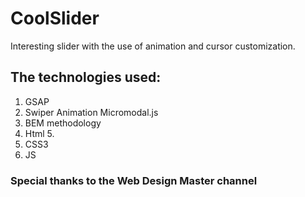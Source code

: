 # CoolSlider

Interesting slider with the use of animation and cursor customization.

## The technologies used:
1. GSAP
2. Swiper Animation
Micromodal.js
4. BEM methodology
5. Html 5.
6. CSS3
7. JS

### Special thanks to the Web Design Master channel
